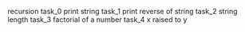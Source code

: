 recursion
task_0 print string
task_1 print reverse of string
task_2 string length
task_3 factorial of a number
task_4 x raised to y
